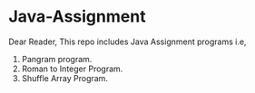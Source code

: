 # Java-Assignment
Dear Reader, This repo includes Java Assignment programs i.e, 
1. Pangram program.
2. Roman to Integer Program.
3. Shuffle Array Program.
